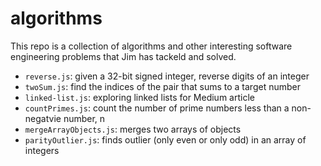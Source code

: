 # algorithms
This repo is a collection of algorithms and other interesting software engineering problems that Jim has tackeld and solved.

- `reverse.js`: given a 32-bit signed integer, reverse digits of an integer
- `twoSum.js`: find the indices of the pair that sums to a target number
- `linked-list.js`: exploring linked lists for Medium article
- `countPrimes.js`: count the number of prime numbers less than a non-negatvie number, n
- `mergeArrayObjects.js`: merges two arrays of objects
- `parityOutlier.js`: finds outlier (only even or only odd) in an array of integers